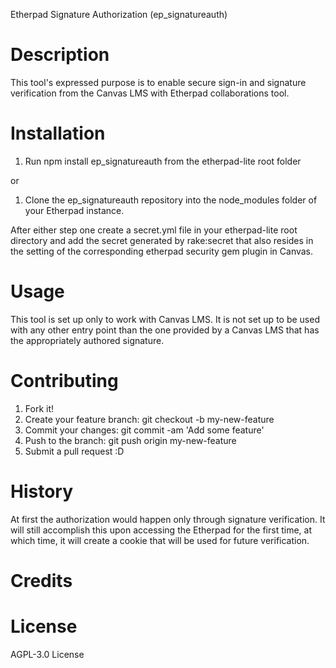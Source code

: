 Etherpad Signature Authorization (ep_signatureauth)

Description
===================================================

  This tool's expressed purpose is to
  enable secure sign-in and signature verification
  from the Canvas LMS with Etherpad collaborations tool.

Installation
===================================================

  1. Run npm install ep_signatureauth from the etherpad-lite 
  root folder

  or

  1. Clone the ep_signatureauth repository into the node_modules 
  folder of your Etherpad instance.

  After either step one create a secret.yml file in your
  etherpad-lite root directory and add the secret generated
  by rake:secret that also resides in the setting of 
  the corresponding etherpad security gem plugin in Canvas. 

Usage
===================================================

  This tool is set up only to work with Canvas LMS.
  It is not set up to be used with any other entry point
  than the one provided by a Canvas LMS that has the
  appropriately authored signature.

Contributing
===================================================

  1. Fork it!
  2. Create your feature branch: git checkout -b my-new-feature
  3. Commit your changes: git commit -am 'Add some feature'
  4. Push to the branch: git push origin my-new-feature
  5. Submit a pull request :D

History
===================================================

  At first the authorization would happen only through
  signature verification. It will still accomplish this upon
  accessing the Etherpad for the first time, at which time, 
  it will create a cookie that will be used for future verification.

Credits
===================================================

License
===================================================
  AGPL-3.0 License
